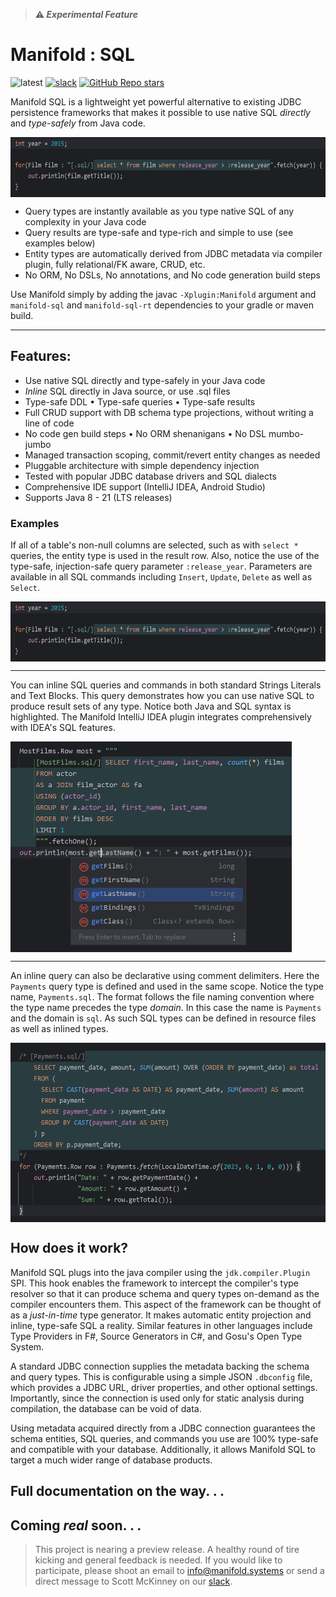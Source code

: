 >**⚠ _Experimental Feature_**

# Manifold : SQL

![latest](https://img.shields.io/badge/latest-v2023.1.30-darkgreen.svg)
[![slack](https://img.shields.io/badge/slack-manifold-blue.svg?logo=slack)](https://join.slack.com/t/manifold-group/shared_invite/zt-e0bq8xtu-93ASQa~a8qe0KDhOoD6Bgg)
[![GitHub Repo stars](https://img.shields.io/github/stars/manifold-systems/manifold?logo=github&color=red)](https://github.com/manifold-systems/manifold)


Manifold SQL is a lightweight yet powerful alternative to existing JDBC persistence frameworks that makes it possible to
use native SQL _directly_ and _type-safely_ from Java code.

<img width="600" height="96" align="top" src="../../docs/images/img_3.png">

- Query types are instantly available as you type native SQL of any complexity in your Java code
- Query results are type-safe and type-rich and simple to use (see examples below)
- Entity types are automatically derived from JDBC metadata via compiler plugin, fully relational/FK aware, CRUD, etc.
- No ORM, No DSLs, No annotations, and No code generation build steps

Use Manifold simply by adding the javac `-Xplugin:Manifold` argument and `manifold-sql` and `manifold-sql-rt` dependencies
to your gradle or maven build.

---

## Features:
- Use native SQL directly and type-safely in your Java code<br>
- _Inline_ SQL directly in Java source, or use .sql files<br>
- Type-safe DDL &bull; Type-safe queries &bull; Type-safe results<br>
- Full CRUD support with DB schema type projections, without writing a line of code<br>
- No code gen build steps &bull; No ORM shenanigans &bull; No DSL mumbo-jumbo<br>
- Managed transaction scoping, commit/revert entity changes as needed<br>
- Pluggable architecture with simple dependency injection<br>
- Tested with popular JDBC database drivers and SQL dialects<br>
- Comprehensive IDE support (IntelliJ IDEA, Android Studio)
- Supports Java 8 - 21 (LTS releases)

### Examples

If all of a table's non-null columns are selected, such as with `select *` queries, the entity type is used in the result
row. Also, notice the use of the type-safe, injection-safe query parameter `:release_year`. Parameters are available
in all SQL commands including `Insert`, `Update`, `Delete` as well as `Select`.

<img width="600" height="96" align="top" src="../../docs/images/img_3.png">
<br>

---
You can inline SQL queries and commands in both standard Strings Literals and Text Blocks. This query demonstrates how
you can use native SQL to produce result sets of any type. Notice both Java and SQL syntax is highlighted. The Manifold
IntelliJ IDEA plugin integrates comprehensively with IDEA's SQL features.

<img width="450" height="337" align="top" src="../../docs/images/img.png">
<br>

---
An inline query can also be declarative using comment delimiters. Here the `Payments` query type is defined and used
in the same scope. Notice the type name, `Payments.sql`. The format follows the file naming convention where the type name
precedes the type _domain_. In this case the name is `Payments` and the domain is `sql`. As such SQL types can be defined
in resource files as well as inlined types.

<img width="550" height="287" align="top" src="../../docs/images/img2.png">
<br>

## How does it work?
 
Manifold SQL plugs into the java compiler using the `jdk.compiler.Plugin` SPI. This hook enables the framework to intercept
the compiler's type resolver so that it can produce schema and query types on-demand as the compiler encounters them. This
aspect of the framework can be thought of as a _just-in-time_ type generator. It makes automatic entity projection and inline,
type-safe SQL a reality. Similar features in other languages include Type Providers in F#, Source Generators in C#, and 
Gosu's Open Type System.
     
A standard JDBC connection supplies the metadata backing the schema and query types. This is configurable using a simple
JSON `.dbconfig` file, which provides a JDBC URL, driver properties, and other optional settings. Importantly, since the
connection is used only for static analysis during compilation, the database can be void of data.
                                                      
Using metadata acquired directly from a JDBC connection guarantees the schema entities, SQL queries, and commands you use
are 100% type-safe and compatible with your database. Additionally, it allows Manifold SQL to target a much wider range
of database products.
           
## Full documentation on the way. . .

## Coming _**real**_ soon. . .
                                   
> This project is nearing a preview release. A healthy round of tire kicking and general feedback is needed. If you
> would like to participate, please shoot an email to [info@manifold.systems](mailto:info@manifold.systems) or send a
> direct message to Scott McKinney on our [slack](https://join.slack.com/t/manifold-group/shared_invite/zt-e0bq8xtu-93ASQa~a8qe0KDhOoD6Bgg). 


